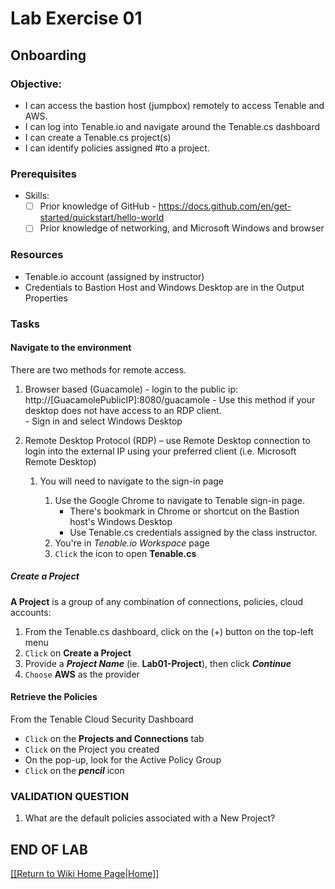 # Lab Exercise 01
## Onboarding

### Objective:

- I can access the bastion host (jumpbox) remotely to access Tenable and AWS.
- I can log into Tenable.io and navigate around the Tenable.cs dashboard
- I can create a Tenable.cs project(s)
- I can identify policies assigned #to a project.



### Prerequisites
-  Skills:
    - [ ] Prior knowledge of GitHub - https://docs.github.com/en/get-started/quickstart/hello-world
    - [ ] Prior knowledge of networking, and Microsoft Windows and browser

### Resources
- Tenable.io account (assigned by instructor)
- Credentials to Bastion Host and Windows Desktop are in the Output Properties

### Tasks

#### Navigate to the environment
There are two methods for remote access. 

1. Browser based (Guacamole) - login to the public ip: http://[GuacamolePublicIP]:8080/guacamole
        - Use this method if your desktop does not have access to an RDP client.  
        - Sign in and select Windows Desktop

2. Remote Desktop Protocol (RDP) – use Remote Desktop connection to login into the external IP using your preferred client (i.e. Microsoft Remote Desktop)

    1.  You will need to navigate to the sign-in page

        1. Use the Google Chrome to navigate to Tenable sign-in page. 
	        - There's bookmark in Chrome or shortcut on the Bastion host's Windows Desktop 
    	    - Use Tenable.cs credentials assigned by the class instructor.
        2. You're in *Tenable.io Workspace* page
        3. `Click` the icon to open **Tenable.cs**

##### Create a Project
**A Project** is a group of any combination of connections, policies, cloud accounts:
1.  From the Tenable.cs dashboard, click on the (+) button on the top-left menu  
1.  `Click` on **Create a Project**
1.  Provide a ***Project Name*** (ie. **Lab01-Project**), then click ***Continue***
1.  `Choose` **AWS** as the provider

#### Retrieve the Policies
From the Tenable Cloud Security Dashboard
- `Click` on the **Projects and Connections** tab
- `Click` on the Project you created	
- On the pop-up, look for the Active Policy Group
- `Click` on the ***pencil*** icon


### VALIDATION QUESTION

1.  What are the default policies associated with a New Project?

## END OF LAB

[[[Return to Wiki Home Page|Home]]](https://github.com/rickdevera/tenable_immersion_day_labs/wiki)
